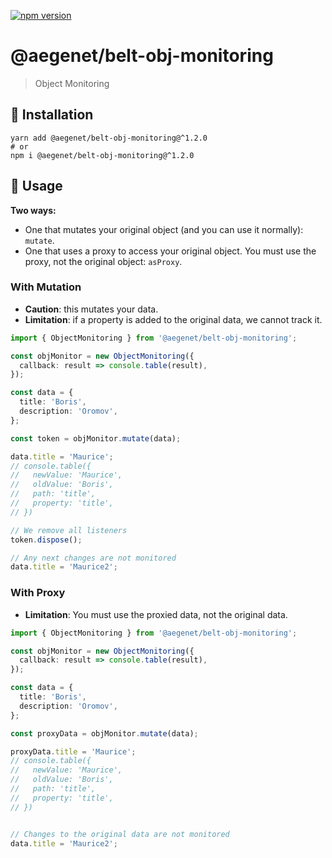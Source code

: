 [![npm version](https://img.shields.io/npm/v/@aegenet/belt-obj-monitoring.svg)](https://www.npmjs.com/package/@aegenet/belt-obj-monitoring)
<br>

# @aegenet/belt-obj-monitoring

> Object Monitoring

## 💾 Installation

```shell
yarn add @aegenet/belt-obj-monitoring@^1.2.0
# or
npm i @aegenet/belt-obj-monitoring@^1.2.0
```

## 📝 Usage

**Two ways:**
- One that mutates your original object (and you can use it normally): `mutate`.
- One that uses a proxy to access your original object. You must use the proxy, not the original object: `asProxy`.

### With Mutation

- **Caution**: this mutates your data.
- **Limitation**: if a property is added to the original data, we cannot track it.

```typescript
import { ObjectMonitoring } from '@aegenet/belt-obj-monitoring';

const objMonitor = new ObjectMonitoring({
  callback: result => console.table(result),
});

const data = {
  title: 'Boris',
  description: 'Oromov',
};

const token = objMonitor.mutate(data);

data.title = 'Maurice';
// console.table({
//   newValue: 'Maurice',
//   oldValue: 'Boris',
//   path: 'title',
//   property: 'title',
// })

// We remove all listeners
token.dispose();

// Any next changes are not monitored
data.title = 'Maurice2';
```


### With Proxy

- **Limitation**: You must use the proxied data, not the original data.

```typescript
import { ObjectMonitoring } from '@aegenet/belt-obj-monitoring';

const objMonitor = new ObjectMonitoring({
  callback: result => console.table(result),
});

const data = {
  title: 'Boris',
  description: 'Oromov',
};

const proxyData = objMonitor.mutate(data);

proxyData.title = 'Maurice';
// console.table({
//   newValue: 'Maurice',
//   oldValue: 'Boris',
//   path: 'title',
//   property: 'title',
// })


// Changes to the original data are not monitored
data.title = 'Maurice2';
```